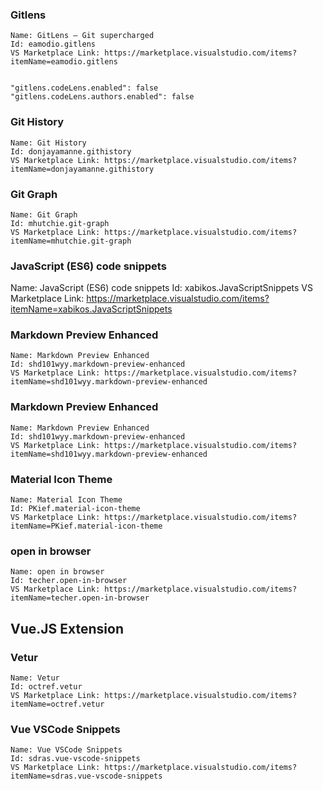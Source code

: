 ### Gitlens
```
Name: GitLens — Git supercharged
Id: eamodio.gitlens
VS Marketplace Link: https://marketplace.visualstudio.com/items?itemName=eamodio.gitlens


"gitlens.codeLens.enabled": false
"gitlens.codeLens.authors.enabled": false

```

### Git History
```
Name: Git History
Id: donjayamanne.githistory
VS Marketplace Link: https://marketplace.visualstudio.com/items?itemName=donjayamanne.githistory
```

### Git Graph
```
Name: Git Graph
Id: mhutchie.git-graph
VS Marketplace Link: https://marketplace.visualstudio.com/items?itemName=mhutchie.git-graph
```

### JavaScript (ES6) code snippets
Name: JavaScript (ES6) code snippets
Id: xabikos.JavaScriptSnippets
VS Marketplace Link: https://marketplace.visualstudio.com/items?itemName=xabikos.JavaScriptSnippets


### Markdown Preview Enhanced
```
Name: Markdown Preview Enhanced
Id: shd101wyy.markdown-preview-enhanced
VS Marketplace Link: https://marketplace.visualstudio.com/items?itemName=shd101wyy.markdown-preview-enhanced
```

### Markdown Preview Enhanced
```
Name: Markdown Preview Enhanced
Id: shd101wyy.markdown-preview-enhanced
VS Marketplace Link: https://marketplace.visualstudio.com/items?itemName=shd101wyy.markdown-preview-enhanced
```

### Material Icon Theme
```
Name: Material Icon Theme
Id: PKief.material-icon-theme
VS Marketplace Link: https://marketplace.visualstudio.com/items?itemName=PKief.material-icon-theme
```

### open in browser
```
Name: open in browser
Id: techer.open-in-browser
VS Marketplace Link: https://marketplace.visualstudio.com/items?itemName=techer.open-in-browser
```

## Vue.JS Extension

### Vetur
```
Name: Vetur
Id: octref.vetur
VS Marketplace Link: https://marketplace.visualstudio.com/items?itemName=octref.vetur
```

### Vue VSCode Snippets
```
Name: Vue VSCode Snippets
Id: sdras.vue-vscode-snippets
VS Marketplace Link: https://marketplace.visualstudio.com/items?itemName=sdras.vue-vscode-snippets
```